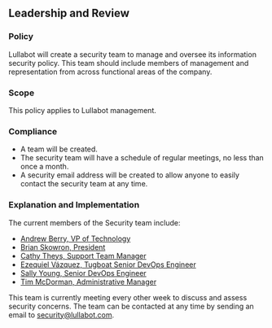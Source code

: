 ## Leadership and Review

### Policy
Lullabot will create a security team to manage and oversee its information security policy. This team should include members of management and representation from across functional areas of the company.

### Scope
This policy applies to Lullabot management.

### Compliance
- A team will be created.
- The security team will have a schedule of regular meetings, no less than once a month.
- A security email address will be created to allow anyone to easily contact the security team at any time.

### Explanation and Implementation

The current members of the Security team include:

- [Andrew Berry, VP of Technology](https://www.lullabot.com/about/andrew-berry)
- [Brian Skowron, President](https://www.lullabot.com/about/brian-skowron)
- [Cathy Theys, Support Team Manager](https://www.lullabot.com/about/cathy-theys)
- [Ezequiel Vázquez, Tugboat Senior DevOps Engineer](https://www.lullabot.com/about/ezequiel-vazquez)
- [Sally Young, Senior DevOps Engineer](https://www.lullabot.com/about/sally-young)
- [Tim McDorman, Administrative Manager](https://www.lullabot.com/about/tim-mcdorman)

This team is currently meeting every other week to discuss and assess security concerns. The team can be contacted at any time by sending an email to [security@lullabot.com](mailto:security@lullabot.com).
